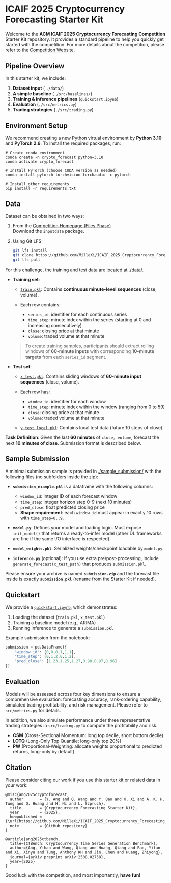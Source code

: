 # ICAIF 2025 Cryptocurrency Forecasting Starter Kit





Welcome to the **ACM ICAIF 2025 Cryptocurrency Forecasting Competition** Starter Kit repository. It provides a standard pipeline to help you quickly get started with the competition. For more details about the competition, please refer to the [Competition Website](https://hackathon2.deepintomlf.ai/competitions/93/).



## Pipeline Overview

In this starter kit, we include:

1. **Dataset input** ( `./data/`)  
2. **A simple baseline** (`./src/baselines/`)
3. **Training & inference pipelines** (`quickstart.ipynb`)  
4. **Evaluation** (`./src/metrics.py`)  
5. **Trading strategies** (`./src/trading.py`)



## Environment Setup

We recommend creating a new Python virtual environment by **Python 3.10** and **PyTorch 2.6**. To install the required packages, run:

```console
# Create conda environment
conda create -n crypto_forecast python=3.10
conda activate crypto_forecast

# Install PyTorch (choose CUDA version as needed)
conda install pytorch torchvision torchaudio -c pytorch

# Install other requirements
pip install -r requirements.txt
```


## Data

Dataset can be obtained in two ways:

1. From the [Competition Homepage (Files Phase)](https://hackathon2.deepintomlf.ai/competitions/93/)  
   Download the `inputdata` package.

2. Using Git LFS:
   ```bash
   git lfs install
   git clone https://github.com/MilleXi/ICAIF_2025_Cryptocurrency_Forecasting_Starter_Kit.git
   git lfs pull
   ```


For this challenge, the training and test data are located at [./data/](./data/).

* **Training set**:

  * [`train.pkl`](data/): Contains **continuous minute-level sequences** (close, volume).
  * Each row contains:

    * `series_id`: identifier for each continuous series
    * `time_step`: minute index within the series (starting at 0 and increasing consecutively) 
    * `close`: closing price at that minute 
    * `volume`: traded volume at that minute  

  > To create training samples, participants should extract rolling windows of **60-minute inputs** with corresponding **10-minute targets** from each `series_id` segment.

* **Test set**:

  * [`x_test.pkl`](data/): Contains sliding windows of **60-minute input sequences** (close, volume).
  * Each row has: 

    * `window_id`: identifier for each window 
    * `time_step`: minute index within the window (ranging from 0 to 59)
    * `close`: closing price at that minute
    * `volume`: traded volume at that minute

  * [`y_test_local.pkl`](data/): Contains local test data (future 10 steps of close).

**Task Definition**:
Given the last **60 minutes** of `close, volume`, forecast the next **10 minutes of close**. Submission format is described below.



## Sample Submission

A minimal submission sample is provided in [./sample\_submission/](./sample_submission/) with the following files (no subfolders inside the zip):

* **`submission_example.pkl`** is a dataframe with the following columns:
  * `window_id`: integer ID of each forecast window
  * `time_step`: integer horizon step 0-9 (next 10 minutes)
  * `pred_close`: float predicted closing price
  * **Shape requirement**: each `window_id` must appear in exactly 10 rows with `time_step=0..9`.

* **`model.py`**: Defines your model and loading logic. Must expose `init_model()` that returns a ready-to-infer model (other DL frameworks are fine if the same I/O interface is respected).

* **`model_weights.pkl`**: Serialized weights/checkpoint loadable by `model.py`.

* **`inference.py`** (optional): If you use extra pre/post-processing, include `generate_forecast(x_test_path)` that produces `submission.pkl`.

Please ensure your archive is named **`submission.zip`** and the forecast file inside is exactly **`submission.pkl`** (rename from the Starter Kit if needed).





## Quickstart

We provide a [`quickstart.ipynb`](quickstart.ipynb), which demonstrates:

1. Loading the dataset (`train.pkl`, `x_test.pkl`)
2. Training a baseline model (e.g., ARIMA)
3. Running inference to generate a `submission.pkl`

Example submission from the notebook:

```python
submission = pd.DataFrame({
    "window_id": [0,0,0,1,1,1],
    "time_step": [0,1,2,0,1,2],
    "pred_close": [1.23,1.25,1.27,0.98,0.97,0.96]
})
```



## Evaluation

Models will be assessed across four key dimensions to ensure a comprehensive evaluation: forecasting accuracy, rank-ordering capability, simulated trading profitability, and risk management. Please refer to `src/metrics.py` for details.

In addition, we also simulate performance under three representative trading strategies in `src/trading.py` to compute the profitability and risk.

* **CSM** (Cross-Sectional Momentum: long top decile, short bottom decile)
* **LOTQ** (Long-Only Top Quantile: long-only top 20%)
* **PW** (Proportional-Weighting: allocate weights proportional to predicted returns, long-only by default)  



## Citation

Please consider citing our work if you use this starter kit or related data in your work:

```
@misc{ang2025cryptoforecast,
  author       = {Y. Ang and Q. Wang and Y. Bao and X. Xi and A. K. H. Tung and Q. Huang and H. Ni and L. Szpruch},
  title        = {Cryptocurrency Forecasting Starter Kit},
  year         = {2025},
  howpublished = {\url{https://github.com/MilleXi/ICAIF_2025_Cryptocurrency_Forecasting_Starter_Kit}},
  note         = {GitHub repository}
}

@article{ang2025ctbench,
  title={CTBench: Cryptocurrency Time Series Generation Benchmark},
  author={Ang, Yihao and Wang, Qiang and Huang, Qiang and Bao, Yifan and Xi, Xinyu and Tung, Anthony KH and Jin, Chen and Huang, Zhiyong},
  journal={arXiv preprint arXiv:2508.02758},
  year={2025}
}
```

Good luck with the competition, and most importantly, **have fun!**
